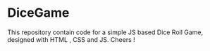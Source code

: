 # DiceGame
This repository contain code for a simple JS based Dice Roll Game, designed with HTML , CSS and JS. Cheers !
